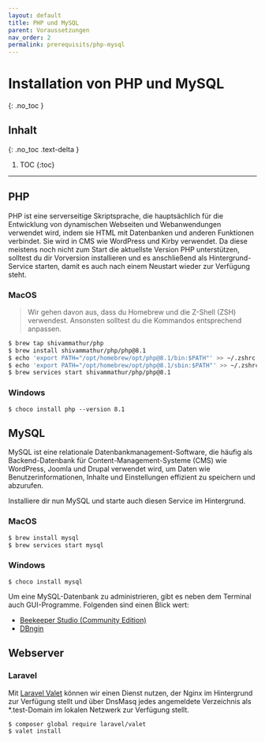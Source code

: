 ```yaml
---
layout: default
title: PHP und MySQL
parent: Voraussetzungen
nav_order: 2
permalink: prerequisits/php-mysql
---
```


# Installation von PHP und MySQL
{: .no_toc }

## Inhalt
{: .no_toc .text-delta }

1. TOC
{:toc}

---

## PHP

PHP ist eine serverseitige Skriptsprache, die hauptsächlich für die Entwicklung von dynamischen Webseiten und Webanwendungen verwendet wird, indem sie HTML mit Datenbanken und anderen Funktionen verbindet. Sie wird in CMS wie WordPress und Kirby verwendet. Da diese meistens noch nicht zum Start die aktuellste Version PHP unterstützen, solltest du dir Vorversion installieren und es anschließend als Hintergrund-Service starten, damit es auch nach einem Neustart wieder zur Verfügung steht.


### MacOS

> Wir gehen davon aus, dass du Homebrew und die Z-Shell (ZSH) verwendest. Ansonsten solltest du die Kommandos entsprechend anpassen.

```zsh
$ brew tap shivammathur/php
$ brew install shivammathur/php/php@8.1
$ echo 'export PATH="/opt/homebrew/opt/php@8.1/bin:$PATH"' >> ~/.zshrc
$ echo 'export PATH="/opt/homebrew/opt/php@8.1/sbin:$PATH"' >> ~/.zshrc
$ brew services start shivammathur/php/php@8.1
```

### Windows

```shell
$ choco install php --version 8.1
```

## MySQL

MySQL ist eine relationale Datenbankmanagement-Software, die häufig als Backend-Datenbank für Content-Management-Systeme (CMS) wie WordPress, Joomla und Drupal verwendet wird, um Daten wie Benutzerinformationen, Inhalte und Einstellungen effizient zu speichern und abzurufen.

Installiere dir nun MySQL und starte auch diesen Service im Hintergrund.

### MacOS

```zsh
$ brew install mysql
$ brew services start mysql
```

### Windows

```shell
$ choco install mysql
```

Um eine MySQL-Datenbank zu administrieren, gibt es neben dem Terminal auch GUI-Programme. Folgenden sind einen Blick wert:

- [Beekeeper Studio (Community Edition)](https://github.com/beekeeper-studio/beekeeper-studio)
- [DBngin](https://dbngin.com/)

## Webserver

### Laravel

Mit [Laravel Valet](https://laravel.com/docs/10.x/valet) können wir einen Dienst nutzen, der Nginx im Hintergrund zur Verfügung stellt und über DnsMasq jedes angemeldete Verzeichnis als *.test-Domain im lokalen Netzwerk zur Verfügung stellt.

```zsh
$ composer global require laravel/valet
$ valet install
```
